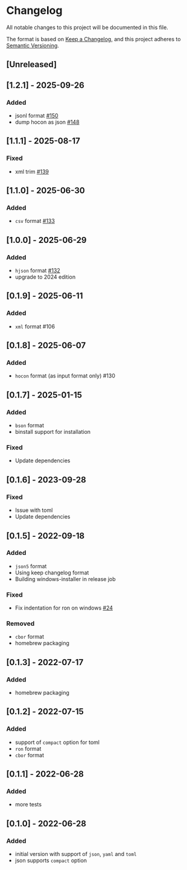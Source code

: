 # Changelog
All notable changes to this project will be documented in this file.

The format is based on [Keep a Changelog](https://keepachangelog.com/en/1.0.0/),
and this project adheres to [Semantic Versioning](https://semver.org/spec/v2.0.0.html).

## [Unreleased]

## [1.2.1] - 2025-09-26
### Added
- jsonl format [#150](https://github.com/oriontvv/convfmt/pull/150)
- dump hocon as json [#148](https://github.com/oriontvv/convfmt/pull/148)


## [1.1.1] - 2025-08-17
### Fixed
- xml trim [#139](https://github.com/oriontvv/convfmt/pull/139)

## [1.1.0] - 2025-06-30
### Added
- `csv` format [#133](https://github.com/oriontvv/convfmt/pull/133)

## [1.0.0] - 2025-06-29
### Added
- `hjson` format [#132](https://github.com/oriontvv/convfmt/pull/132)
- upgrade to 2024 edition

## [0.1.9] - 2025-06-11
### Added
- `xml` format #106

## [0.1.8] - 2025-06-07
### Added
- `hocon` format (as input format only) #130

## [0.1.7] - 2025-01-15
### Added
- `bson` format
- binstall support for installation
### Fixed
- Update dependencies

## [0.1.6] - 2023-09-28
### Fixed
- Issue with toml
- Update dependencies

## [0.1.5] - 2022-09-18
### Added
- `json5` format
- Using keep changelog format
- Building windows-installer in release job
### Fixed
- Fix indentation for ron on windows [#24](https://github.com/oriontvv/convfmt/pull/24)
### Removed
- `cbor` format
- homebrew packaging

## [0.1.3]  - 2022-07-17
### Added
- homebrew packaging

## [0.1.2] - 2022-07-15
### Added
- support of `compact` option for toml
- `ron` format
- `cbor` format

## [0.1.1] - 2022-06-28
### Added
- more tests

## [0.1.0] - 2022-06-28
### Added
- initial version with support of `json`, `yaml` and `toml`
- json supports `compact` option
